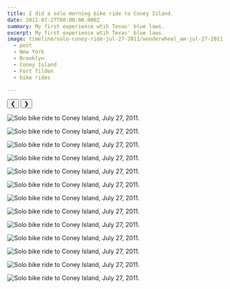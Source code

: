 ```yaml
---
title: I did a solo morning bike ride to Coney Island.
date: 2011-07-27T08:00:00.000Z
summary: My first experience wtih Texas' blue laws.
excerpt: My first experience wtih Texas' blue laws.
image: timeline/solo-coney-ride-jul-27-2011/wonderwheel_am-jul-27-2011.jpg  
  - post
  - New York
  - Brooklyn
  - Coney Island
  - Fort Tilden
  - bike rides

---
```


<div id="viewport">
    <button id="buttonPrevious">&#10094;</button>
    <button id="buttonNext">&#10095;</button>

![Solo bike ride to Coney Island, July 27, 2011.](/static/img/timeline/solo-coney-ride-jul-27-2011/pathentrance_am-jul-27-2011.jpg "Solo bike ride to Coney Island, July 27, 2011.")

![Solo bike ride to Coney Island, July 27, 2011.](/static/img/timeline/solo-coney-ride-jul-27-2011/drratpathentrance_am-jul-27-2011.jpg "Solo bike ride to Coney Island, July 27, 2011.")

![Solo bike ride to Coney Island, July 27, 2011.](/static/img/timeline/solo-coney-ride-jul-27-2011/beachat9am-jul-27-2011.jpg "Solo bike ride to Coney Island, July 27, 2011.")

![Solo bike ride to Coney Island, July 27, 2011.](/static/img/timeline/solo-coney-ride-jul-27-2011/deadlyjelly-jul-27-2011.jpg "Solo bike ride to Coney Island, July 27, 2011.")

![Solo bike ride to Coney Island, July 27, 2011.](/static/img/timeline/solo-coney-ride-jul-27-2011/emptyboardwalk_am-jul-27-2011.jpg "Solo bike ride to Coney Island, July 27, 2011.")

![Solo bike ride to Coney Island, July 27, 2011.](/static/img/timeline/solo-coney-ride-jul-27-2011/forttilden_am-jul-27-2011.jpg "Solo bike ride to Coney Island, July 27, 2011.")

![Solo bike ride to Coney Island, July 27, 2011.](/static/img/timeline/solo-coney-ride-jul-27-2011/fotloom_am-jul-27-2011.jpg "Solo bike ride to Coney Island, July 27, 2011.")

![Solo bike ride to Coney Island, July 27, 2011.](/static/img/timeline/solo-coney-ride-jul-27-2011/lonelybike_am-jul-27-2011.jpg "Solo bike ride to Coney Island, July 27, 2011.")

![Solo bike ride to Coney Island, July 27, 2011.](/static/img/timeline/solo-coney-ride-jul-27-2011/marina_am-jul-27-2011.jpg "Solo bike ride to Coney Island, July 27, 2011.")

![Solo bike ride to Coney Island, July 27, 2011.](/static/img/timeline/solo-coney-ride-jul-27-2011/parachutes_am-jul-27-2011.jpg "Solo bike ride to Coney Island, July 27, 2011.")

![Solo bike ride to Coney Island, July 27, 2011.](/static/img/timeline/solo-coney-ride-jul-27-2011/shark_am-jul-27-2011.jpg "Solo bike ride to Coney Island, July 27, 2011.")

![Solo bike ride to Coney Island, July 27, 2011.](/static/img/timeline/solo-coney-ride-jul-27-2011/shelter_am-jul-27-2011.jpg "Solo bike ride to Coney Island, July 27, 2011.")

![Solo bike ride to Coney Island, July 27, 2011.](/static/img/timeline/solo-coney-ride-jul-27-2011/wonderwheel_am-jul-27-2011.jpg  "Solo bike ride to Coney Island, July 27, 2011.")

</div>
<div id="caption"></div>